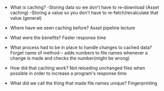 * What is caching?
  -Storing data so we don't have to re-download (Asset caching)
  -Storing a value so you don't have to re-fetch/recalculate that value (general)

* Where have we seen caching before?
  Asset pipeline lecture

* What were the benefits?
  Faster response time

* What process had to be in place to handle changes to cached data?
  Forget name of method-- adds numbers to file names whenever a change is made and checks the number(might be wrong)

* How did that caching work?
  Not reloading unchanged files when possible in order to increase a program's response time

* What did we call the thing that made file names unique?
  Fingerprinting

